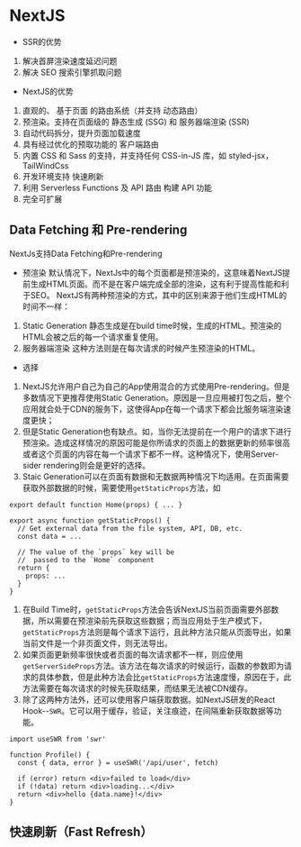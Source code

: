 # NextJS

- SSR的优势
1. 解决首屏渲染速度延迟问题
2. 解决 SEO 搜索引擎抓取问题


- NextJS的优势
1. 直观的、 基于页面 的路由系统（并支持 动态路由）
2. 预渲染。支持在页面级的 静态生成 (SSG) 和 服务器端渲染 (SSR)
3. 自动代码拆分，提升页面加载速度
4. 具有经过优化的预取功能的 客户端路由
5. 内置 CSS 和 Sass 的支持，并支持任何 CSS-in-JS 库，如 styled-jsx，TailWindCss
6. 开发环境支持 快速刷新
7. 利用 Serverless Functions 及 API 路由 构建 API 功能
8. 完全可扩展

## Data Fetching 和 Pre-rendering
NextJs支持Data Fetching和Pre-rendering
- 预渲染
默认情况下，NextJs中的每个页面都是预渲染的，这意味着NextJS提前生成HTML页面。而不是在客户端完成全部的渲染，这有利于提高性能和利于SEO。
NextJS有两种预渲染的方式，其中的区别来源于他们生成HTML的时间不一样：
1. Static Generation
静态生成是在build time时候，生成的HTML。预渲染的HTML会被之后的每一个请求重复使用。
2. 服务器端渲染
这种方法则是在每次请求的时候产生预渲染的HTML。
- 选择
1. NextJS允许用户自己为自己的App使用混合的方式使用Pre-rendering。但是多数情况下更推荐使用Static Generation。原因是一旦应用被打包之后，整个应用就会处于CDN的服务下，这使得App在每一个请求下都会比服务端渲染速度更快；
2. 但是Static Generation也有缺点。如，当你无法提前在一个用户的请求下进行预渲染。造成这样情况的原因可能是你所请求的页面上的数据更新的频率很高或者这个页面的内容在每一个请求下都不一样。这种情况下，使用Server-sider rendering则会是更好的选择。
3. Staic Generation可以在页面有数据和无数据两种情况下均适用。在页面需要获取外部数据的时候，需要使用```getStaticProps```方法，如
```
export default function Home(props) { ... }

export async function getStaticProps() {
  // Get external data from the file system, API, DB, etc.
  const data = ...

  // The value of the `props` key will be
  //  passed to the `Home` component
  return {
    props: ...
  }
}
```
1. 在Build Time时，`getStaticProps`方法会告诉NextJS当前页面需要外部数据，所以需要在预渲染前先获取这些数据；而当应用处于生产模式下，```getStaticProps```方法则是每个请求下运行，且此种方法只能从页面导出，如果当前文件是一个非页面文件，则无法导出。
2. 如果页面更新频率很快或者页面的每次请求都不一样，则应使用```getServerSideProps```方法。该方法在每次请求的时候运行，函数的参数即为请求的具体参数，但是此种方法会比```getStaticProps```方法速度慢，原因在于，此方法需要在每次请求的时候先获取结果，而结果无法被CDN缓存。
3. 除了这两种方法外，还可以使用客户端获取数据。如NextJS研发的React Hook--```SWR```。它可以用于缓存，验证，关注痕迹，在间隔重新获取数据等功能。
```
import useSWR from 'swr'

function Profile() {
  const { data, error } = useSWR('/api/user', fetch)

  if (error) return <div>failed to load</div>
  if (!data) return <div>loading...</div>
  return <div>hello {data.name}!</div>
}
```

## 快速刷新（Fast Refresh）
